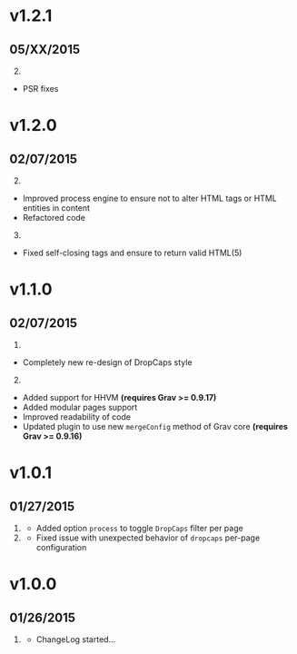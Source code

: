 # v1.2.1
## 05/XX/2015

2. [](#improved)
  * PSR fixes

# v1.2.0
## 02/07/2015

2. [](#improved)
  * Improved process engine to ensure not to alter HTML tags or HTML entities in content
  * Refactored code
3. [](#bugfix)
  * Fixed self-closing tags and ensure to return valid HTML(5)

# v1.1.0
## 02/07/2015

1. [](#new)
  * Completely new re-design of DropCaps style
2. [](#improved)
  * Added support for HHVM **(requires Grav >= 0.9.17)**
  * Added modular pages support
  * Improved readability of code
  * Updated plugin to use new `mergeConfig` method of Grav core **(requires Grav >= 0.9.16)**

# v1.0.1
## 01/27/2015

1. [](#new)
	* Added option `process` to toggle `DropCaps` filter per page
2. [](#bugfix)
	* Fixed issue with unexpected behavior of `dropcaps` per-page configuration

# v1.0.0
## 01/26/2015

1. [](#new)
    * ChangeLog started...

